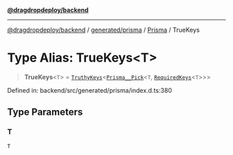 [**@dragdropdeploy/backend**](../../../../../README.md)

***

[@dragdropdeploy/backend](../../../../../README.md) / [generated/prisma](../../../README.md) / [Prisma](../README.md) / TrueKeys

# Type Alias: TrueKeys\<T\>

> **TrueKeys**\<`T`\> = [`TruthyKeys`](TruthyKeys.md)\<[`Prisma__Pick`](Prisma__Pick.md)\<`T`, [`RequiredKeys`](RequiredKeys.md)\<`T`\>\>\>

Defined in: backend/src/generated/prisma/index.d.ts:380

## Type Parameters

### T

`T`
